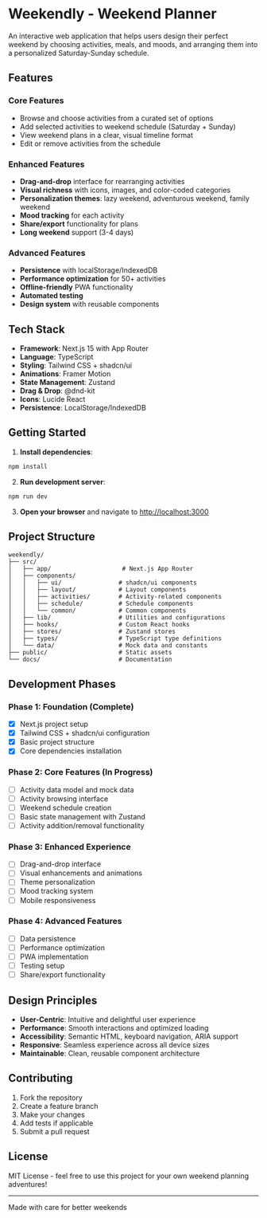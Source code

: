 # Weekendly - Weekend Planner

An interactive web application that helps users design their perfect weekend by choosing activities, meals, and moods, and arranging them into a personalized Saturday-Sunday schedule.

## Features

### Core Features
- Browse and choose activities from a curated set of options
- Add selected activities to weekend schedule (Saturday + Sunday)
- View weekend plans in a clear, visual timeline format
- Edit or remove activities from the schedule

### Enhanced Features
- **Drag-and-drop** interface for rearranging activities
- **Visual richness** with icons, images, and color-coded categories
- **Personalization themes**: lazy weekend, adventurous weekend, family weekend
- **Mood tracking** for each activity
- **Share/export** functionality for plans
- **Long weekend** support (3-4 days)

### Advanced Features
- **Persistence** with localStorage/IndexedDB
- **Performance optimization** for 50+ activities
- **Offline-friendly** PWA functionality
- **Automated testing**
- **Design system** with reusable components

## Tech Stack

- **Framework**: Next.js 15 with App Router
- **Language**: TypeScript
- **Styling**: Tailwind CSS + shadcn/ui
- **Animations**: Framer Motion
- **State Management**: Zustand
- **Drag & Drop**: @dnd-kit
- **Icons**: Lucide React
- **Persistence**: LocalStorage/IndexedDB

## Getting Started

1. **Install dependencies**:
```bash
npm install
```

2. **Run development server**:
```bash
npm run dev
```

3. **Open your browser** and navigate to [http://localhost:3000](http://localhost:3000)

## Project Structure

```
weekendly/
├── src/
│   ├── app/                    # Next.js App Router
│   ├── components/
│   │   ├── ui/                # shadcn/ui components
│   │   ├── layout/            # Layout components
│   │   ├── activities/        # Activity-related components
│   │   ├── schedule/          # Schedule components
│   │   └── common/            # Common components
│   ├── lib/                   # Utilities and configurations
│   ├── hooks/                 # Custom React hooks
│   ├── stores/                # Zustand stores
│   ├── types/                 # TypeScript type definitions
│   └── data/                  # Mock data and constants
├── public/                    # Static assets
└── docs/                      # Documentation
```

## Development Phases

### Phase 1: Foundation (Complete)
- [x] Next.js project setup
- [x] Tailwind CSS + shadcn/ui configuration
- [x] Basic project structure
- [x] Core dependencies installation

### Phase 2: Core Features (In Progress)
- [ ] Activity data model and mock data
- [ ] Activity browsing interface
- [ ] Weekend schedule creation
- [ ] Basic state management with Zustand
- [ ] Activity addition/removal functionality

### Phase 3: Enhanced Experience
- [ ] Drag-and-drop interface
- [ ] Visual enhancements and animations
- [ ] Theme personalization
- [ ] Mood tracking system
- [ ] Mobile responsiveness

### Phase 4: Advanced Features
- [ ] Data persistence
- [ ] Performance optimization
- [ ] PWA implementation
- [ ] Testing setup
- [ ] Share/export functionality

## Design Principles

- **User-Centric**: Intuitive and delightful user experience
- **Performance**: Smooth interactions and optimized loading
- **Accessibility**: Semantic HTML, keyboard navigation, ARIA support
- **Responsive**: Seamless experience across all device sizes
- **Maintainable**: Clean, reusable component architecture

## Contributing

1. Fork the repository
2. Create a feature branch
3. Make your changes
4. Add tests if applicable
5. Submit a pull request

## License

MIT License - feel free to use this project for your own weekend planning adventures!

---

Made with care for better weekends
